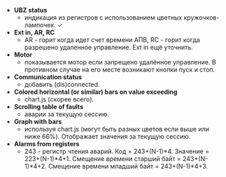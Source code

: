 * **UBZ status**
	- индикация из регистров с использованием цветных кружочков-лампочек. ✓
* **Ext in, AR, RC**
	- AR - горит когда идет счет времени АПВ, RC - горит когда разрешено удаленное управление. Ext in ещё уточнить.
* **Motor**
	- показывается мотор если запрещено удалённое управление. В противном случае на его месте возникают кнопки пуск и стоп.
* **Communication status**
	- добавить (dis)connected.
* **Colored horizontal (or similar) bars on value exceeding**
	- chart.js (скорее всего).
* **Scrolling table of faults**
	- аварии за текущую сессию.
* **Graph with bars**
	- используя chart.js (могут быть разных цветов если выше или ниже 66%). Отображает значения за текущую сессию.
* **Alarms from registers**
	- 243 - регистр чтения аварий. Код = 243+(N-1)*4. Значение = 223+(N-1)*4+1. Смещение времени старший байт = 243+(N-1)*4+2. Смещение времени младший байт = 243+(N-1)*4+3.
